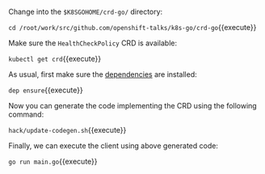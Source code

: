 Change into the `$K8SGOHOME/crd-go/` directory:

`cd /root/work/src/github.com/openshift-talks/k8s-go/crd-go`{{execute}}

Make sure the `HealthCheckPolicy` CRD is available:

`kubectl get crd`{{execute}}

As usual, first make sure the [dependencies](https://github.com/openshift-talks/k8s-go/blob/master/crd-go/Gopkg.toml) are installed:

`dep ensure`{{execute}}

Now you can generate the code implementing the CRD using the following command:

`hack/update-codegen.sh`{{execute}}

Finally, we can execute the client using above generated code:

`go run main.go`{{execute}}